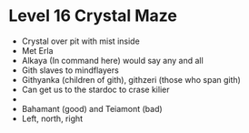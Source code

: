 # Level 16 Crystal Maze
- Crystal over pit with mist inside
- Met Erla
- Alkaya (In command here) would say any and all
- Gith slaves to mindflayers
- Githyanka (children of gith), githzeri (those who span gith)
- Can get us to the stardoc to crase kilier
-
- Bahamant (good) and Teiamont (bad)
- Left, north, right
